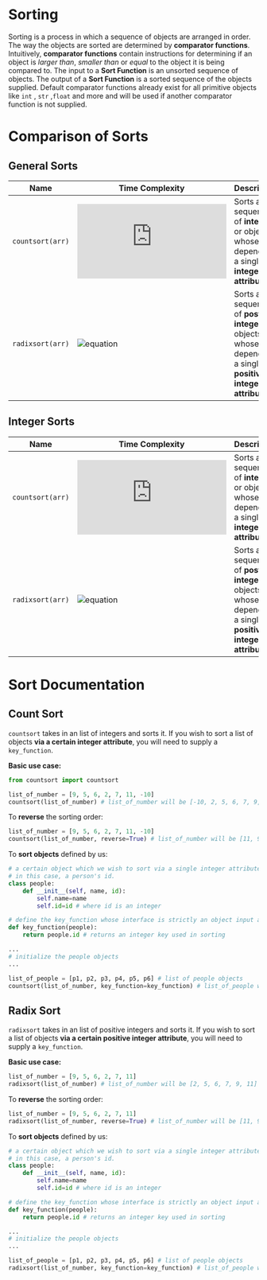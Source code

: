 # Sorting
Sorting is a process in which a sequence of objects are arranged in order. The way the objects are sorted are determined by **comparator functions**. Intuitively, **comparator functions** contain instructions for determining if an object is *larger than*, *smaller than* or *equal* to the object it is being compared to. The input to a **Sort Function** is an unsorted sequence of objects. The output of a **Sort Function** is a sorted sequence of the objects supplied. Default comparator functions already exist for all primitive objects like `int` , `str` ,`float` and more and will be used if another comparator function is not supplied. 

# Comparison of Sorts
## General Sorts
| Name | Time Complexity | Description |
|----------------|-------------------------------|-----------------------------|
`countsort(arr)`|![equation](https://latex.codecogs.com/png.latex?O(n&plus;m))| Sorts a sequence of **integers** or objects whose sort depends on a single **integer attribute**.
`radixsort(arr)`|![equation](https://latex.codecogs.com/png.latex?O(n\log&space;_{n}k))| Sorts a sequence of **postive integers** or objects whose sort depends on a single **positive integer attribute**. 
## Integer Sorts
| Name | Time Complexity | Description |
|----------------|-------------------------------|-----------------------------|
`countsort(arr)`|![equation](https://latex.codecogs.com/png.latex?O(n&plus;m))| Sorts a sequence of **integers** or objects whose sort depends on a single **integer attribute**.
`radixsort(arr)`|![equation](https://latex.codecogs.com/png.latex?O(n\log&space;_{n}k))| Sorts a sequence of **postive integers** or objects whose sort depends on a single **positive integer attribute**. 

# Sort Documentation
## Count Sort 
`countsort` takes in an list of integers and sorts it. If you wish to sort a list of objects **via a certain integer attribute**, you will need to supply a `key_function`.

**Basic use case:** 

```python
from countsort import countsort

list_of_number = [9, 5, 6, 2, 7, 11, -10]
countsort(list_of_number) # list_of_number will be [-10, 2, 5, 6, 7, 9, 11] after call
```

To **reverse** the sorting order:

```python
list_of_number = [9, 5, 6, 2, 7, 11, -10]
countsort(list_of_number, reverse=True) # list_of_number will be [11, 9, 7, 6, 5, 2, -10] after call
```

To **sort objects** defined by us:

```python
# a certain object which we wish to sort via a single integer attribute.
# in this case, a person's id.
class people:
	def __init__(self, name, id):
		self.name=name
		self.id=id # where id is an integer

# define the key_function whose interface is strictly an object input and an integer output
def key_function(people):
	return people.id # returns an integer key used in sorting

...
# initialize the people objects
...

list_of_people = [p1, p2, p3, p4, p5, p6] # list of people objects
countsort(list_of_number, key_function=key_function) # list_of_people will be sorted based on their ids.
```

## Radix Sort
`radixsort` takes in an list of positive integers and sorts it. If you wish to sort a list of objects **via a certain positive integer attribute**, you will need to supply a `key_function`.

**Basic use case:**

```python
list_of_number = [9, 5, 6, 2, 7, 11]
radixsort(list_of_number) # list_of_number will be [2, 5, 6, 7, 9, 11] after call
```
To **reverse** the sorting order:

```python
list_of_number = [9, 5, 6, 2, 7, 11]
radixsort(list_of_number, reverse=True) # list_of_number will be [11, 9, 7, 6, 5, 2] after call
```

To **sort objects** defined by us:

```python
# a certain object which we wish to sort via a single integer attribute.
# in this case, a person's id.
class people:
	def __init__(self, name, id):
		self.name=name
		self.id=id # where id is an integer

# define the key_function whose interface is strictly an object input and an integer output
def key_function(people):
	return people.id # returns an integer key used in sorting

...
# initialize the people objects
...

list_of_people = [p1, p2, p3, p4, p5, p6] # list of people objects
radixsort(list_of_number, key_function=key_function) # list_of_people will be sorted based on their ids.
```
